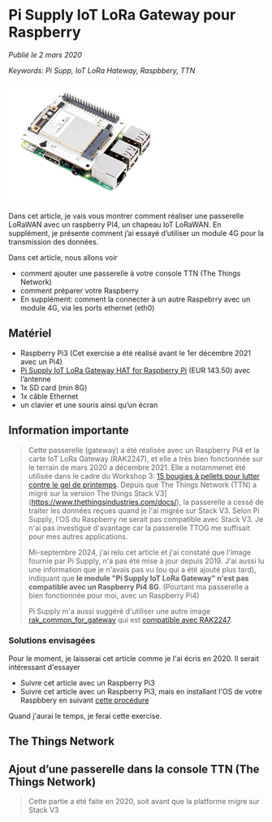 # Pi Supply IoT LoRa Gateway pour Raspberry

*Publié le 2 mars 2020*

*Keywords: Pi Supp, IoT LoRa Hateway, Raspbbery, TTN*

![Pi Supply IoT LoRa Gateway](Assets/images/IoT-LoRa-Gateway-HAT.png "Pi Supply IoT LoRa Gateway")

Dans cet article, je vais vous montrer comment réaliser une passerelle LoRaWAN avec un raspberry PI4, un chapeau IoT LoRaWAN. En supplément, je présente comment j’ai essayé d’utiliser un module 4G pour la transmission des données.

Dans cet article, nous allons voir

* comment ajouter une passerelle à votre console TTN (The Things Network)
* comment préparer votre Raspberry
* En supplément: comment la connecter à un autre Raspebrry avec un module 4G, via les ports ethernet (eth0)

## Matériel

* Raspberry Pi3 (Cet exercise a été réalisé avant le 1er décembre 2021 avec un Pi4)
* [Pi Supply IoT LoRa Gateway HAT for Raspberry Pi](https://uk.pi-supply.com/products/iot-lora-gateway-hat-for-raspberry-pi?lang=fr) (EUR 143.50) avec l’antenne
* 1x SD card (min 8G)
* 1x câble Ethernet
* un clavier et une souris ainsi qu’un écran

## Information importante

> Cette passerelle (gateway) a été réalisée avec un Raspberry Pi4 et la carte IoT LoRa Gateway (RAK2247), et elle a très bien fonctionnée sur le terrain de mars 2020 a décembre 2021. Elle a notammenet été utilisée dans le cadre du Workshop 3: [15 bougies à pellets pour lutter contre le gel de printemps](https://github.com/ecosensors/ecosensors/tree/main/Projets/Gel%20de%20printemps/La%20bougie%20%C3%A0%20pellets/Workshop%203%20-%20Version%202). Depuis que The Things Network (TTN) a migré sur la version The things Stack V3](https://www.thethingsindustries.com/docs/), la passerelle a cessé de traiter les données reçues quand je l'ai migrée sur Stack V3. Selon Pi Supply, l'OS du Raspberry ne serait pas compatible avec Stack V3. Je n'ai pas investigué d'avantage car la passerelle TTOG me suffisait pour mes autres applications.
>
> Mi-septembre 2024, j'ai relu cet article et j'ai constaté que l'image fournie par Pi Supply, n'a pas été mise à jour depuis 2019. J'ai aussi lu une information que je n'avais pas vu (ou qui a été ajouté plus tard), indiquant que **le module "Pi Supply IoT LoRa Gateway" n'est pas compatible avec un Raspberry Pi4 8G**. (Pourtant ma passerelle a bien fonctionnée pour moi, avec un Raspberry Pi4)
>
> Pi Supply m'a aussi suggéré d'utiliser une autre image [rak_common_for_gateway](https://github.com/RAKWireless/rak_common_for_gateway?tab=readme-ov-file) qui est [compatible avec RAK2247](https://github.com/RAKWireless/rak_common_for_gateway?tab=readme-ov-file#supported-platforms).

### Solutions envisagées

Pour le moment, je laisserai cet article comme je l'ai écris en 2020. Il serait intéressant d'essayer

* Suivre cet article avec un Raspberry Pi3
* Suivre cet article avec un Raspberry Pi3, mais en installant l'OS de votre Raspbbery en suivant [cette procédure](https://github.com/RAKWireless/rak_common_for_gateway?tab=readme-ov-file#installation-procedure)

Quand j'aurai le temps, je ferai cette exercise.

## The Things Network

## Ajout d’une passerelle dans la console TTN (The Things Network)

> Cette partie a été faite en 2020, soit avant que la platforme migre sur Stack V3







